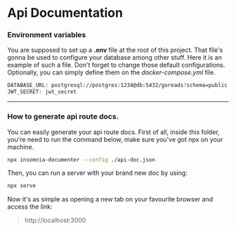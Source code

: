 # Api Documentation


### Environment variables
You are supposed to set up a __.env__ file at the root of this project. That file's gonna be used 
to configure your database among other stuff. Here it is an example of such a file. Don't forget to change
those default configurations. Optionally, you can simply define them on the _docker-compose.yml_ file.

```bash
DATABASE_URL: postgresql://postgres:1234@db:5432/goreads?schema=public
JWT_SECRET: jwt_secret
```

--- 

### How to generate api route docs.
You can easily generate your api route docs. First of all, inside this folder, you're need to run the command below, make sure you've got
npx on your machine.

```bash
npx insomnia-documenter --config ./api-doc.json
```

Then, you can run a server with your brand new doc by using:
```bash
npx serve
```

Now it's as simple as opening a new tab on your favourite browser and access the link:
> http://localhost:3000

